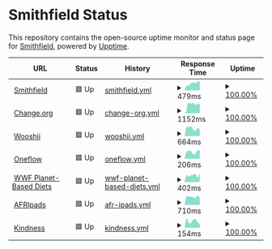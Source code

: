 # Smithfield Status

This repository contains the open-source uptime monitor and status page for [Smithfield](https://smithfield.studio/), powered by [Upptime](https://github.com/upptime/upptime).

<!--start: status pages-->
<!-- This summary is generated by Upptime (https://github.com/upptime/upptime) -->
<!-- Do not edit this manually, your changes will be overwritten -->
<!-- prettier-ignore -->
| URL | Status | History | Response Time | Uptime |
| --- | ------ | ------- | ------------- | ------ |
| <img alt="" src="https://icons.duckduckgo.com/ip3/smithfield.studio.ico" height="13"> [Smithfield](https://smithfield.studio) | 🟩 Up | [smithfield.yml](https://github.com/smithfield-studio/status/commits/HEAD/history/smithfield.yml) | <details><summary><img alt="Response time graph" src="./graphs/smithfield/response-time-week.png" height="20"> 479ms</summary><br><a href="https://status.smithfield.studio/history/smithfield"><img alt="Response time 522" src="https://img.shields.io/endpoint?url=https%3A%2F%2Fraw.githubusercontent.com%2Fsmithfield-studio%2Fstatus%2FHEAD%2Fapi%2Fsmithfield%2Fresponse-time.json"></a><br><a href="https://status.smithfield.studio/history/smithfield"><img alt="24-hour response time 608" src="https://img.shields.io/endpoint?url=https%3A%2F%2Fraw.githubusercontent.com%2Fsmithfield-studio%2Fstatus%2FHEAD%2Fapi%2Fsmithfield%2Fresponse-time-day.json"></a><br><a href="https://status.smithfield.studio/history/smithfield"><img alt="7-day response time 479" src="https://img.shields.io/endpoint?url=https%3A%2F%2Fraw.githubusercontent.com%2Fsmithfield-studio%2Fstatus%2FHEAD%2Fapi%2Fsmithfield%2Fresponse-time-week.json"></a><br><a href="https://status.smithfield.studio/history/smithfield"><img alt="30-day response time 428" src="https://img.shields.io/endpoint?url=https%3A%2F%2Fraw.githubusercontent.com%2Fsmithfield-studio%2Fstatus%2FHEAD%2Fapi%2Fsmithfield%2Fresponse-time-month.json"></a><br><a href="https://status.smithfield.studio/history/smithfield"><img alt="1-year response time 584" src="https://img.shields.io/endpoint?url=https%3A%2F%2Fraw.githubusercontent.com%2Fsmithfield-studio%2Fstatus%2FHEAD%2Fapi%2Fsmithfield%2Fresponse-time-year.json"></a></details> | <details><summary><a href="https://status.smithfield.studio/history/smithfield">100.00%</a></summary><a href="https://status.smithfield.studio/history/smithfield"><img alt="All-time uptime 100.00%" src="https://img.shields.io/endpoint?url=https%3A%2F%2Fraw.githubusercontent.com%2Fsmithfield-studio%2Fstatus%2FHEAD%2Fapi%2Fsmithfield%2Fuptime.json"></a><br><a href="https://status.smithfield.studio/history/smithfield"><img alt="24-hour uptime 100.00%" src="https://img.shields.io/endpoint?url=https%3A%2F%2Fraw.githubusercontent.com%2Fsmithfield-studio%2Fstatus%2FHEAD%2Fapi%2Fsmithfield%2Fuptime-day.json"></a><br><a href="https://status.smithfield.studio/history/smithfield"><img alt="7-day uptime 100.00%" src="https://img.shields.io/endpoint?url=https%3A%2F%2Fraw.githubusercontent.com%2Fsmithfield-studio%2Fstatus%2FHEAD%2Fapi%2Fsmithfield%2Fuptime-week.json"></a><br><a href="https://status.smithfield.studio/history/smithfield"><img alt="30-day uptime 100.00%" src="https://img.shields.io/endpoint?url=https%3A%2F%2Fraw.githubusercontent.com%2Fsmithfield-studio%2Fstatus%2FHEAD%2Fapi%2Fsmithfield%2Fuptime-month.json"></a><br><a href="https://status.smithfield.studio/history/smithfield"><img alt="1-year uptime 99.99%" src="https://img.shields.io/endpoint?url=https%3A%2F%2Fraw.githubusercontent.com%2Fsmithfield-studio%2Fstatus%2FHEAD%2Fapi%2Fsmithfield%2Fuptime-year.json"></a></details>
| <img alt="" src="https://icons.duckduckgo.com/ip3/changefoundation.org.ico" height="13"> [Change.org](https://changefoundation.org) | 🟩 Up | [change-org.yml](https://github.com/smithfield-studio/status/commits/HEAD/history/change-org.yml) | <details><summary><img alt="Response time graph" src="./graphs/change-org/response-time-week.png" height="20"> 1152ms</summary><br><a href="https://status.smithfield.studio/history/change-org"><img alt="Response time 1753" src="https://img.shields.io/endpoint?url=https%3A%2F%2Fraw.githubusercontent.com%2Fsmithfield-studio%2Fstatus%2FHEAD%2Fapi%2Fchange-org%2Fresponse-time.json"></a><br><a href="https://status.smithfield.studio/history/change-org"><img alt="24-hour response time 1118" src="https://img.shields.io/endpoint?url=https%3A%2F%2Fraw.githubusercontent.com%2Fsmithfield-studio%2Fstatus%2FHEAD%2Fapi%2Fchange-org%2Fresponse-time-day.json"></a><br><a href="https://status.smithfield.studio/history/change-org"><img alt="7-day response time 1152" src="https://img.shields.io/endpoint?url=https%3A%2F%2Fraw.githubusercontent.com%2Fsmithfield-studio%2Fstatus%2FHEAD%2Fapi%2Fchange-org%2Fresponse-time-week.json"></a><br><a href="https://status.smithfield.studio/history/change-org"><img alt="30-day response time 1254" src="https://img.shields.io/endpoint?url=https%3A%2F%2Fraw.githubusercontent.com%2Fsmithfield-studio%2Fstatus%2FHEAD%2Fapi%2Fchange-org%2Fresponse-time-month.json"></a><br><a href="https://status.smithfield.studio/history/change-org"><img alt="1-year response time 1666" src="https://img.shields.io/endpoint?url=https%3A%2F%2Fraw.githubusercontent.com%2Fsmithfield-studio%2Fstatus%2FHEAD%2Fapi%2Fchange-org%2Fresponse-time-year.json"></a></details> | <details><summary><a href="https://status.smithfield.studio/history/change-org">100.00%</a></summary><a href="https://status.smithfield.studio/history/change-org"><img alt="All-time uptime 99.75%" src="https://img.shields.io/endpoint?url=https%3A%2F%2Fraw.githubusercontent.com%2Fsmithfield-studio%2Fstatus%2FHEAD%2Fapi%2Fchange-org%2Fuptime.json"></a><br><a href="https://status.smithfield.studio/history/change-org"><img alt="24-hour uptime 100.00%" src="https://img.shields.io/endpoint?url=https%3A%2F%2Fraw.githubusercontent.com%2Fsmithfield-studio%2Fstatus%2FHEAD%2Fapi%2Fchange-org%2Fuptime-day.json"></a><br><a href="https://status.smithfield.studio/history/change-org"><img alt="7-day uptime 100.00%" src="https://img.shields.io/endpoint?url=https%3A%2F%2Fraw.githubusercontent.com%2Fsmithfield-studio%2Fstatus%2FHEAD%2Fapi%2Fchange-org%2Fuptime-week.json"></a><br><a href="https://status.smithfield.studio/history/change-org"><img alt="30-day uptime 100.00%" src="https://img.shields.io/endpoint?url=https%3A%2F%2Fraw.githubusercontent.com%2Fsmithfield-studio%2Fstatus%2FHEAD%2Fapi%2Fchange-org%2Fuptime-month.json"></a><br><a href="https://status.smithfield.studio/history/change-org"><img alt="1-year uptime 99.93%" src="https://img.shields.io/endpoint?url=https%3A%2F%2Fraw.githubusercontent.com%2Fsmithfield-studio%2Fstatus%2FHEAD%2Fapi%2Fchange-org%2Fuptime-year.json"></a></details>
| <img alt="" src="https://icons.duckduckgo.com/ip3/wooshii.com.ico" height="13"> [Wooshii](https://wooshii.com) | 🟩 Up | [wooshii.yml](https://github.com/smithfield-studio/status/commits/HEAD/history/wooshii.yml) | <details><summary><img alt="Response time graph" src="./graphs/wooshii/response-time-week.png" height="20"> 664ms</summary><br><a href="https://status.smithfield.studio/history/wooshii"><img alt="Response time 915" src="https://img.shields.io/endpoint?url=https%3A%2F%2Fraw.githubusercontent.com%2Fsmithfield-studio%2Fstatus%2FHEAD%2Fapi%2Fwooshii%2Fresponse-time.json"></a><br><a href="https://status.smithfield.studio/history/wooshii"><img alt="24-hour response time 591" src="https://img.shields.io/endpoint?url=https%3A%2F%2Fraw.githubusercontent.com%2Fsmithfield-studio%2Fstatus%2FHEAD%2Fapi%2Fwooshii%2Fresponse-time-day.json"></a><br><a href="https://status.smithfield.studio/history/wooshii"><img alt="7-day response time 664" src="https://img.shields.io/endpoint?url=https%3A%2F%2Fraw.githubusercontent.com%2Fsmithfield-studio%2Fstatus%2FHEAD%2Fapi%2Fwooshii%2Fresponse-time-week.json"></a><br><a href="https://status.smithfield.studio/history/wooshii"><img alt="30-day response time 670" src="https://img.shields.io/endpoint?url=https%3A%2F%2Fraw.githubusercontent.com%2Fsmithfield-studio%2Fstatus%2FHEAD%2Fapi%2Fwooshii%2Fresponse-time-month.json"></a><br><a href="https://status.smithfield.studio/history/wooshii"><img alt="1-year response time 859" src="https://img.shields.io/endpoint?url=https%3A%2F%2Fraw.githubusercontent.com%2Fsmithfield-studio%2Fstatus%2FHEAD%2Fapi%2Fwooshii%2Fresponse-time-year.json"></a></details> | <details><summary><a href="https://status.smithfield.studio/history/wooshii">100.00%</a></summary><a href="https://status.smithfield.studio/history/wooshii"><img alt="All-time uptime 99.96%" src="https://img.shields.io/endpoint?url=https%3A%2F%2Fraw.githubusercontent.com%2Fsmithfield-studio%2Fstatus%2FHEAD%2Fapi%2Fwooshii%2Fuptime.json"></a><br><a href="https://status.smithfield.studio/history/wooshii"><img alt="24-hour uptime 100.00%" src="https://img.shields.io/endpoint?url=https%3A%2F%2Fraw.githubusercontent.com%2Fsmithfield-studio%2Fstatus%2FHEAD%2Fapi%2Fwooshii%2Fuptime-day.json"></a><br><a href="https://status.smithfield.studio/history/wooshii"><img alt="7-day uptime 100.00%" src="https://img.shields.io/endpoint?url=https%3A%2F%2Fraw.githubusercontent.com%2Fsmithfield-studio%2Fstatus%2FHEAD%2Fapi%2Fwooshii%2Fuptime-week.json"></a><br><a href="https://status.smithfield.studio/history/wooshii"><img alt="30-day uptime 100.00%" src="https://img.shields.io/endpoint?url=https%3A%2F%2Fraw.githubusercontent.com%2Fsmithfield-studio%2Fstatus%2FHEAD%2Fapi%2Fwooshii%2Fuptime-month.json"></a><br><a href="https://status.smithfield.studio/history/wooshii"><img alt="1-year uptime 99.95%" src="https://img.shields.io/endpoint?url=https%3A%2F%2Fraw.githubusercontent.com%2Fsmithfield-studio%2Fstatus%2FHEAD%2Fapi%2Fwooshii%2Fuptime-year.json"></a></details>
| <img alt="" src="https://icons.duckduckgo.com/ip3/oneflow.com.ico" height="13"> [Oneflow](https://oneflow.com) | 🟩 Up | [oneflow.yml](https://github.com/smithfield-studio/status/commits/HEAD/history/oneflow.yml) | <details><summary><img alt="Response time graph" src="./graphs/oneflow/response-time-week.png" height="20"> 206ms</summary><br><a href="https://status.smithfield.studio/history/oneflow"><img alt="Response time 894" src="https://img.shields.io/endpoint?url=https%3A%2F%2Fraw.githubusercontent.com%2Fsmithfield-studio%2Fstatus%2FHEAD%2Fapi%2Foneflow%2Fresponse-time.json"></a><br><a href="https://status.smithfield.studio/history/oneflow"><img alt="24-hour response time 251" src="https://img.shields.io/endpoint?url=https%3A%2F%2Fraw.githubusercontent.com%2Fsmithfield-studio%2Fstatus%2FHEAD%2Fapi%2Foneflow%2Fresponse-time-day.json"></a><br><a href="https://status.smithfield.studio/history/oneflow"><img alt="7-day response time 206" src="https://img.shields.io/endpoint?url=https%3A%2F%2Fraw.githubusercontent.com%2Fsmithfield-studio%2Fstatus%2FHEAD%2Fapi%2Foneflow%2Fresponse-time-week.json"></a><br><a href="https://status.smithfield.studio/history/oneflow"><img alt="30-day response time 259" src="https://img.shields.io/endpoint?url=https%3A%2F%2Fraw.githubusercontent.com%2Fsmithfield-studio%2Fstatus%2FHEAD%2Fapi%2Foneflow%2Fresponse-time-month.json"></a><br><a href="https://status.smithfield.studio/history/oneflow"><img alt="1-year response time 829" src="https://img.shields.io/endpoint?url=https%3A%2F%2Fraw.githubusercontent.com%2Fsmithfield-studio%2Fstatus%2FHEAD%2Fapi%2Foneflow%2Fresponse-time-year.json"></a></details> | <details><summary><a href="https://status.smithfield.studio/history/oneflow">100.00%</a></summary><a href="https://status.smithfield.studio/history/oneflow"><img alt="All-time uptime 99.98%" src="https://img.shields.io/endpoint?url=https%3A%2F%2Fraw.githubusercontent.com%2Fsmithfield-studio%2Fstatus%2FHEAD%2Fapi%2Foneflow%2Fuptime.json"></a><br><a href="https://status.smithfield.studio/history/oneflow"><img alt="24-hour uptime 100.00%" src="https://img.shields.io/endpoint?url=https%3A%2F%2Fraw.githubusercontent.com%2Fsmithfield-studio%2Fstatus%2FHEAD%2Fapi%2Foneflow%2Fuptime-day.json"></a><br><a href="https://status.smithfield.studio/history/oneflow"><img alt="7-day uptime 100.00%" src="https://img.shields.io/endpoint?url=https%3A%2F%2Fraw.githubusercontent.com%2Fsmithfield-studio%2Fstatus%2FHEAD%2Fapi%2Foneflow%2Fuptime-week.json"></a><br><a href="https://status.smithfield.studio/history/oneflow"><img alt="30-day uptime 100.00%" src="https://img.shields.io/endpoint?url=https%3A%2F%2Fraw.githubusercontent.com%2Fsmithfield-studio%2Fstatus%2FHEAD%2Fapi%2Foneflow%2Fuptime-month.json"></a><br><a href="https://status.smithfield.studio/history/oneflow"><img alt="1-year uptime 99.97%" src="https://img.shields.io/endpoint?url=https%3A%2F%2Fraw.githubusercontent.com%2Fsmithfield-studio%2Fstatus%2FHEAD%2Fapi%2Foneflow%2Fuptime-year.json"></a></details>
| <img alt="" src="https://icons.duckduckgo.com/ip3/planetbaseddiets.panda.org.ico" height="13"> [WWF Planet-Based Diets](https://planetbaseddiets.panda.org) | 🟩 Up | [wwf-planet-based-diets.yml](https://github.com/smithfield-studio/status/commits/HEAD/history/wwf-planet-based-diets.yml) | <details><summary><img alt="Response time graph" src="./graphs/wwf-planet-based-diets/response-time-week.png" height="20"> 402ms</summary><br><a href="https://status.smithfield.studio/history/wwf-planet-based-diets"><img alt="Response time 347" src="https://img.shields.io/endpoint?url=https%3A%2F%2Fraw.githubusercontent.com%2Fsmithfield-studio%2Fstatus%2FHEAD%2Fapi%2Fwwf-planet-based-diets%2Fresponse-time.json"></a><br><a href="https://status.smithfield.studio/history/wwf-planet-based-diets"><img alt="24-hour response time 534" src="https://img.shields.io/endpoint?url=https%3A%2F%2Fraw.githubusercontent.com%2Fsmithfield-studio%2Fstatus%2FHEAD%2Fapi%2Fwwf-planet-based-diets%2Fresponse-time-day.json"></a><br><a href="https://status.smithfield.studio/history/wwf-planet-based-diets"><img alt="7-day response time 402" src="https://img.shields.io/endpoint?url=https%3A%2F%2Fraw.githubusercontent.com%2Fsmithfield-studio%2Fstatus%2FHEAD%2Fapi%2Fwwf-planet-based-diets%2Fresponse-time-week.json"></a><br><a href="https://status.smithfield.studio/history/wwf-planet-based-diets"><img alt="30-day response time 373" src="https://img.shields.io/endpoint?url=https%3A%2F%2Fraw.githubusercontent.com%2Fsmithfield-studio%2Fstatus%2FHEAD%2Fapi%2Fwwf-planet-based-diets%2Fresponse-time-month.json"></a><br><a href="https://status.smithfield.studio/history/wwf-planet-based-diets"><img alt="1-year response time 351" src="https://img.shields.io/endpoint?url=https%3A%2F%2Fraw.githubusercontent.com%2Fsmithfield-studio%2Fstatus%2FHEAD%2Fapi%2Fwwf-planet-based-diets%2Fresponse-time-year.json"></a></details> | <details><summary><a href="https://status.smithfield.studio/history/wwf-planet-based-diets">100.00%</a></summary><a href="https://status.smithfield.studio/history/wwf-planet-based-diets"><img alt="All-time uptime 99.99%" src="https://img.shields.io/endpoint?url=https%3A%2F%2Fraw.githubusercontent.com%2Fsmithfield-studio%2Fstatus%2FHEAD%2Fapi%2Fwwf-planet-based-diets%2Fuptime.json"></a><br><a href="https://status.smithfield.studio/history/wwf-planet-based-diets"><img alt="24-hour uptime 100.00%" src="https://img.shields.io/endpoint?url=https%3A%2F%2Fraw.githubusercontent.com%2Fsmithfield-studio%2Fstatus%2FHEAD%2Fapi%2Fwwf-planet-based-diets%2Fuptime-day.json"></a><br><a href="https://status.smithfield.studio/history/wwf-planet-based-diets"><img alt="7-day uptime 100.00%" src="https://img.shields.io/endpoint?url=https%3A%2F%2Fraw.githubusercontent.com%2Fsmithfield-studio%2Fstatus%2FHEAD%2Fapi%2Fwwf-planet-based-diets%2Fuptime-week.json"></a><br><a href="https://status.smithfield.studio/history/wwf-planet-based-diets"><img alt="30-day uptime 100.00%" src="https://img.shields.io/endpoint?url=https%3A%2F%2Fraw.githubusercontent.com%2Fsmithfield-studio%2Fstatus%2FHEAD%2Fapi%2Fwwf-planet-based-diets%2Fuptime-month.json"></a><br><a href="https://status.smithfield.studio/history/wwf-planet-based-diets"><img alt="1-year uptime 99.99%" src="https://img.shields.io/endpoint?url=https%3A%2F%2Fraw.githubusercontent.com%2Fsmithfield-studio%2Fstatus%2FHEAD%2Fapi%2Fwwf-planet-based-diets%2Fuptime-year.json"></a></details>
| <img alt="" src="https://icons.duckduckgo.com/ip3/www.afripads.com.ico" height="13"> [AFRIpads](https://www.afripads.com) | 🟩 Up | [afr-ipads.yml](https://github.com/smithfield-studio/status/commits/HEAD/history/afr-ipads.yml) | <details><summary><img alt="Response time graph" src="./graphs/afr-ipads/response-time-week.png" height="20"> 710ms</summary><br><a href="https://status.smithfield.studio/history/afr-ipads"><img alt="Response time 874" src="https://img.shields.io/endpoint?url=https%3A%2F%2Fraw.githubusercontent.com%2Fsmithfield-studio%2Fstatus%2FHEAD%2Fapi%2Fafr-ipads%2Fresponse-time.json"></a><br><a href="https://status.smithfield.studio/history/afr-ipads"><img alt="24-hour response time 656" src="https://img.shields.io/endpoint?url=https%3A%2F%2Fraw.githubusercontent.com%2Fsmithfield-studio%2Fstatus%2FHEAD%2Fapi%2Fafr-ipads%2Fresponse-time-day.json"></a><br><a href="https://status.smithfield.studio/history/afr-ipads"><img alt="7-day response time 710" src="https://img.shields.io/endpoint?url=https%3A%2F%2Fraw.githubusercontent.com%2Fsmithfield-studio%2Fstatus%2FHEAD%2Fapi%2Fafr-ipads%2Fresponse-time-week.json"></a><br><a href="https://status.smithfield.studio/history/afr-ipads"><img alt="30-day response time 759" src="https://img.shields.io/endpoint?url=https%3A%2F%2Fraw.githubusercontent.com%2Fsmithfield-studio%2Fstatus%2FHEAD%2Fapi%2Fafr-ipads%2Fresponse-time-month.json"></a><br><a href="https://status.smithfield.studio/history/afr-ipads"><img alt="1-year response time 869" src="https://img.shields.io/endpoint?url=https%3A%2F%2Fraw.githubusercontent.com%2Fsmithfield-studio%2Fstatus%2FHEAD%2Fapi%2Fafr-ipads%2Fresponse-time-year.json"></a></details> | <details><summary><a href="https://status.smithfield.studio/history/afr-ipads">100.00%</a></summary><a href="https://status.smithfield.studio/history/afr-ipads"><img alt="All-time uptime 99.96%" src="https://img.shields.io/endpoint?url=https%3A%2F%2Fraw.githubusercontent.com%2Fsmithfield-studio%2Fstatus%2FHEAD%2Fapi%2Fafr-ipads%2Fuptime.json"></a><br><a href="https://status.smithfield.studio/history/afr-ipads"><img alt="24-hour uptime 100.00%" src="https://img.shields.io/endpoint?url=https%3A%2F%2Fraw.githubusercontent.com%2Fsmithfield-studio%2Fstatus%2FHEAD%2Fapi%2Fafr-ipads%2Fuptime-day.json"></a><br><a href="https://status.smithfield.studio/history/afr-ipads"><img alt="7-day uptime 100.00%" src="https://img.shields.io/endpoint?url=https%3A%2F%2Fraw.githubusercontent.com%2Fsmithfield-studio%2Fstatus%2FHEAD%2Fapi%2Fafr-ipads%2Fuptime-week.json"></a><br><a href="https://status.smithfield.studio/history/afr-ipads"><img alt="30-day uptime 100.00%" src="https://img.shields.io/endpoint?url=https%3A%2F%2Fraw.githubusercontent.com%2Fsmithfield-studio%2Fstatus%2FHEAD%2Fapi%2Fafr-ipads%2Fuptime-month.json"></a><br><a href="https://status.smithfield.studio/history/afr-ipads"><img alt="1-year uptime 99.96%" src="https://img.shields.io/endpoint?url=https%3A%2F%2Fraw.githubusercontent.com%2Fsmithfield-studio%2Fstatus%2FHEAD%2Fapi%2Fafr-ipads%2Fuptime-year.json"></a></details>
| <img alt="" src="https://icons.duckduckgo.com/ip3/kindness.org.ico" height="13"> [Kindness](https://kindness.org) | 🟩 Up | [kindness.yml](https://github.com/smithfield-studio/status/commits/HEAD/history/kindness.yml) | <details><summary><img alt="Response time graph" src="./graphs/kindness/response-time-week.png" height="20"> 154ms</summary><br><a href="https://status.smithfield.studio/history/kindness"><img alt="Response time 194" src="https://img.shields.io/endpoint?url=https%3A%2F%2Fraw.githubusercontent.com%2Fsmithfield-studio%2Fstatus%2FHEAD%2Fapi%2Fkindness%2Fresponse-time.json"></a><br><a href="https://status.smithfield.studio/history/kindness"><img alt="24-hour response time 88" src="https://img.shields.io/endpoint?url=https%3A%2F%2Fraw.githubusercontent.com%2Fsmithfield-studio%2Fstatus%2FHEAD%2Fapi%2Fkindness%2Fresponse-time-day.json"></a><br><a href="https://status.smithfield.studio/history/kindness"><img alt="7-day response time 154" src="https://img.shields.io/endpoint?url=https%3A%2F%2Fraw.githubusercontent.com%2Fsmithfield-studio%2Fstatus%2FHEAD%2Fapi%2Fkindness%2Fresponse-time-week.json"></a><br><a href="https://status.smithfield.studio/history/kindness"><img alt="30-day response time 212" src="https://img.shields.io/endpoint?url=https%3A%2F%2Fraw.githubusercontent.com%2Fsmithfield-studio%2Fstatus%2FHEAD%2Fapi%2Fkindness%2Fresponse-time-month.json"></a><br><a href="https://status.smithfield.studio/history/kindness"><img alt="1-year response time 201" src="https://img.shields.io/endpoint?url=https%3A%2F%2Fraw.githubusercontent.com%2Fsmithfield-studio%2Fstatus%2FHEAD%2Fapi%2Fkindness%2Fresponse-time-year.json"></a></details> | <details><summary><a href="https://status.smithfield.studio/history/kindness">100.00%</a></summary><a href="https://status.smithfield.studio/history/kindness"><img alt="All-time uptime 100.00%" src="https://img.shields.io/endpoint?url=https%3A%2F%2Fraw.githubusercontent.com%2Fsmithfield-studio%2Fstatus%2FHEAD%2Fapi%2Fkindness%2Fuptime.json"></a><br><a href="https://status.smithfield.studio/history/kindness"><img alt="24-hour uptime 100.00%" src="https://img.shields.io/endpoint?url=https%3A%2F%2Fraw.githubusercontent.com%2Fsmithfield-studio%2Fstatus%2FHEAD%2Fapi%2Fkindness%2Fuptime-day.json"></a><br><a href="https://status.smithfield.studio/history/kindness"><img alt="7-day uptime 100.00%" src="https://img.shields.io/endpoint?url=https%3A%2F%2Fraw.githubusercontent.com%2Fsmithfield-studio%2Fstatus%2FHEAD%2Fapi%2Fkindness%2Fuptime-week.json"></a><br><a href="https://status.smithfield.studio/history/kindness"><img alt="30-day uptime 100.00%" src="https://img.shields.io/endpoint?url=https%3A%2F%2Fraw.githubusercontent.com%2Fsmithfield-studio%2Fstatus%2FHEAD%2Fapi%2Fkindness%2Fuptime-month.json"></a><br><a href="https://status.smithfield.studio/history/kindness"><img alt="1-year uptime 100.00%" src="https://img.shields.io/endpoint?url=https%3A%2F%2Fraw.githubusercontent.com%2Fsmithfield-studio%2Fstatus%2FHEAD%2Fapi%2Fkindness%2Fuptime-year.json"></a></details>

<!--end: status pages-->
